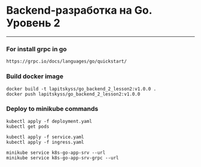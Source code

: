 # Backend-разработка на Go. Уровень 2

---

### For install grpc in go
```
https://grpc.io/docs/languages/go/quickstart/
```

### Build docker image
```
docker build -t lapitskyss/go_backend_2_lesson2:v1.0.0 .
docker push lapitskyss/go_backend_2_lesson2:v1.0.0
```

### Deploy to minikube commands
```
kubectl apply -f deployment.yaml
kubectl get pods

kubectl apply -f service.yaml
kubectl apply -f ingress.yaml

minikube service k8s-go-app-srv --url
minikube service k8s-go-app-srv-grpc --url
```